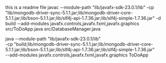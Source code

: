 this is a readme file 
javac --module-path "lib/javafx-sdk-23.0.1/lib" -cp "lib/mongodb-driver-sync-5.1.1.jar;lib/mongodb-driver-core-5.1.1.jar;lib/bson-5.1.1.jar;lib/slf4j-api-1.7.36.jar;lib/slf4j-simple-1.7.36.jar" -d build --add-modules javafx.controls,javafx.fxml,javafx.graphics src/ToDoApp.java src/DatabaseManager.java


java --module-path "lib/javafx-sdk-23.0.1/lib" \
-cp "build;lib/mongodb-driver-sync-5.1.1.jar;lib/mongodb-driver-core-5.1.1.jar;lib/bson-5.1.1.jar;lib/slf4j-api-1.7.36.jar;lib/slf4j-simple-1.7.36.jar" \
--add-modules javafx.controls,javafx.fxml,javafx.graphics ToDoApp


